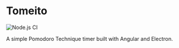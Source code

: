 # Tomeito

![Node.js CI](https://github.com/JMSilla/tomeito/workflows/Node.js%20CI/badge.svg)

A simple Pomodoro Technique timer built with Angular and Electron.